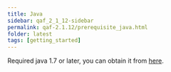 ```yaml
---
title: Java
sidebar: qaf_2_1_12-sidebar
permalink: qaf-2.1.12/prerequisite_java.html
folder: latest
tags: [getting_started]
---
```


Required java 1.7 or later, you can obtain it from [here](http://www.oracle.com/technetwork/java/javase/downloads/index.html).
